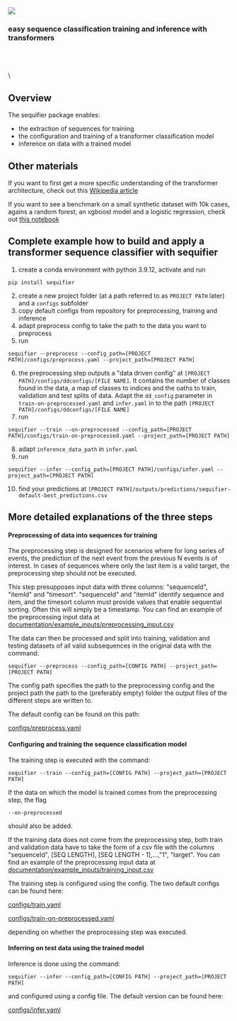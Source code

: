 <img src="./design/logo.png">


### easy sequence classification training and inference with transformers
\
\
\
\
## Overview
The sequifier package enables:
  - the extraction of sequences for training
  - the configuration and training of a transformer classification model
  - inference on data with a trained model


## Other materials 
If you want to first get a more specific understanding of the transformer architecture, check out
this [Wikipedia article](https://en.wikipedia.org/wiki/Transformer_(machine_learning_model))

If you want to see a benchmark on a small synthetic dataset with 10k cases, agains a random forest,
an xgboost model and a logistic regression, check out [this notebook](./documentation/demos/benchmark-small-data.ipynb)


## Complete example how to build and apply a transformer sequence classifier with sequifier

1. create a conda environment with python 3.9.12, activate and run
```console
pip install sequifier
```
2. create a new project folder (at a path referred to as `PROJECT PATH` later) and a `configs` subfolder
3. copy default configs from repository for preprocessing, training and inference
4. adapt preprocess config to take the path to the data you want to preprocess
5. run 
```console
sequifier --preprocess --config_path=[PROJECT PATH]/configs/preprocess.yaml --project_path=[PROJECT PATH]
```
6. the preprocessing step outputs a "data driven config" at `[PROJECT PATH]/configs/ddconfigs/[FILE NAME]`. It contains the number of classes found in the data, a map of classes to indices and the oaths to train, validation and test splits of data. Adapt the `dd_config` parameter in `train-on-preprocessed.yaml` and `infer.yaml` in to the path `[PROJECT PATH]/configs/ddconfigs/[FILE NAME]`
7. run
```console
sequifier --train --on-preprocessed --config_path=[PROJECT PATH]/configs/train-on-preprocessed.yaml --project_path=[PROJECT PATH]
```
8. adapt `inference_data_path` in `infer.yaml`
9. run
```console
sequifier --infer --config_path=[PROJECT PATH]/configs/infer.yaml --project_path=[PROJECT PATH]
```
10. find your predictions at `[PROJECT PATH]/outputs/predictions/sequifier-default-best_predictions.csv`


## More detailed explanations of the three steps
#### Preprocessing of data into sequences for training

The preprocessing step is designed for scenarios where for long series
of events, the prediction of the next event from the previous N events  is of interest.
In cases of sequences where only the last item is a valid target, the preprocessing
step should not be executed.

This step presupposes input data with three columns: "sequenceId", "itemId" and "timesort".
"sequenceId" and "itemId" identify sequence and item, and the timesort column must
provide values that enable sequential sorting. Often this will simply be a timestamp.
You can find an example of the preprocessing input data at [documentation/example_inputs/preprocessing_input.csv](./documentation/example_inputs/preprocessing_input.csv)

The data can then be processed and split into training, validation and testing datasets of all
valid subsequences in the original data with the command:

```console
sequifier --preprocess --config_path=[CONFIG PATH] --project_path=[PROJECT PATH]
```

The config path specifies the path to the preprocessing config and the project
path the path to the (preferably empty) folder the output files of the different
steps are written to.

The default config can be found on this path:

[configs/preprocess.yaml](./configs/preprocess.yaml)



#### Configuring and training the sequence classification model

The training step is executed with the command:

```console
sequifier --train --config_path=[CONFIG PATH] --project_path=[PROJECT PATH]
```

If the data on which the model is trained comes from the preprocessing step, the flag

```console
--on-preprocessed
```

should also be added.

If the training data does not come from the preprocessing step, both train and validation
data have to take the form of a csv file with the columns "sequenceId", [SEQ LENGTH], [SEQ LENGTH - 1],...,"1", "target".
You can find an example of the preprocessing input data at [documentation/example_inputs/training_input.csv](./documentation/example_inputs/training_input.csv)

The training step is configured using the config. The two default configs can be found here:

[configs/train.yaml](./configs/train.yaml)

[configs/train-on-preprocessed.yaml](./configs/train-on-preprocessed.yaml)

depending on whether the preprocessing step was executed.


#### Inferring on test data using the trained model

Inference is done using the command:

```console
sequifier --infer --config_path=[CONFIG PATH] --project_path=[PROJECT PATH]
```

and configured using a config file. The default version can be found here:

[configs/infer.yaml](./configs/infer.yaml)


